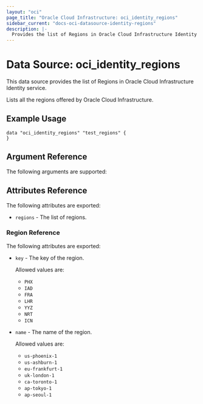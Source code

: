 ```yaml
---
layout: "oci"
page_title: "Oracle Cloud Infrastructure: oci_identity_regions"
sidebar_current: "docs-oci-datasource-identity-regions"
description: |-
  Provides the list of Regions in Oracle Cloud Infrastructure Identity service
---
```


# Data Source: oci_identity_regions
This data source provides the list of Regions in Oracle Cloud Infrastructure Identity service.

Lists all the regions offered by Oracle Cloud Infrastructure.

## Example Usage

```hcl
data "oci_identity_regions" "test_regions" {
}
```

## Argument Reference

The following arguments are supported:



## Attributes Reference

The following attributes are exported:

* `regions` - The list of regions.

### Region Reference

The following attributes are exported:

* `key` - The key of the region.

	Allowed values are:
	* `PHX`
	* `IAD`
	* `FRA`
	* `LHR`
	* `YYZ`
	* `NRT`
	* `ICN` 
* `name` - The name of the region.

	Allowed values are:
	* `us-phoenix-1`
	* `us-ashburn-1`
	* `eu-frankfurt-1`
	* `uk-london-1` 
	* `ca-toronto-1`
    * `ap-tokyo-1`
    * `ap-seoul-1`
 